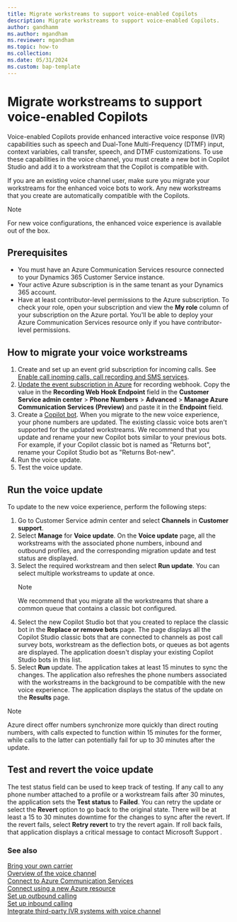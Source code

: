 ```yaml
---
title: Migrate workstreams to support voice-enabled Copilots
description: Migrate workstreams to support voice-enabled Copilots.
author: gandhamm
ms.author: mgandham
ms.reviewer: mgandham
ms.topic: how-to 
ms.collection: 
ms.date: 05/31/2024
ms.custom: bap-template
---
```


# Migrate workstreams to support voice-enabled Copilots

Voice-enabled Copilots provide enhanced interactive voice response (IVR) capabilities such as speech and Dual-Tone Multi-Frequency (DTMF) input, context variables, call transfer, speech, and DTMF customizations. To use these capabilities in the voice channel, you must create a new bot in Copilot Studio and add it to a workstream that the Copilot is compatible with. 

If you are an existing voice channel user, make sure you migrate your workstreams for the enhanced voice bots to work. Any new workstreams that you create are automatically compatible with the Copilots.

   > [!NOTE]
   > For new voice configurations, the enhanced voice experience is available out of the box.

## Prerequisites

- You must have an Azure Communication Services resource connected to your Dynamics 365 Customer Service instance.
- Your active Azure subscription is in the same tenant as your Dynamics 365 account.
- Have at least contributor-level permissions to the Azure subscription. To check your role, open your subscription and view the **My role** column of your subscription on the Azure portal. You'll be able to deploy your Azure Communication Services resource only if you have contributor-level permissions.

## How to migrate your voice workstreams

1. Create and set up an event grid subscription for incoming calls. See [Enable call inoming calls, call recording and SMS services](voice-channel-connect-existing-resource.md#enable-incoming-calls-call-recording-and-sms-services).
1. [Update the event subscription in Azure](/azure/communication-services/quickstarts/events/subscribe-to-events?pivots=platform-azp#update-event-subscription) for recording webhook. Copy the value in the **Recording Web Hook Endpoint** field in the **Customer Service admin center** > **Phone Numbers** > **Advanced** > **Manage Azure Communication Services (Preview)** and paste it in the **Endpoint** field.
1. Create a [Copilot bot](/microsoft-copilot-studio/voice-build-from-template). When you migrate to the new voice experience, your phone numbers are updated. The existing classic voice bots aren't supported for the updated workstreams. We recommend that you update and rename your new Copilot bots similar to your previous bots. For example, if your Copilot classic bot is named as "Returns bot", rename your Copilot Studio bot as "Returns Bot-new".
1. Run the voice update.
1. Test the voice update.

## Run the voice update

To update to the new voice experience, perform the following steps:

1. Go to Customer Service admin center and select **Channels** in **Customer support**.
1. Select **Manage** for **Voice update**. On the **Voice update** page, all the workstreams with the associated phone numbers, inbound and outbound profiles, and the corresponding migration update and test status are displayed.
1. Select the required workstream and then select **Run update**. You can select multiple workstreams to update at once.
    > [!NOTE]
    > We recommend that you migrate all the workstreams that share a common queue that contains a classic bot configured.
1. Select the new Copilot Studio bot that you created to replace the classic bot in the **Replace or remove bots** page. The page displays all the Copilot Studio classic bots that are connected to channels as post call survey bots, workstream as the deflection bots, or queues as bot agents are displayed. The application doesn't display your existing Copilot Studio bots in this list.
1. Select **Run** update. The application takes at least 15 minutes to sync the changes. The application also refreshes the phone numbers associated with the workstreams in the background to be compatible with the new voice experience. The application displays the status of the update on the **Results** page.

> [!NOTE]
> Azure direct offer numbers synchronize more quickly than direct routing numbers, with calls expected to function within 15 minutes for the former, while calls to the latter can potentially fail for up to 30 minutes after the update.

## Test and revert the voice update

The test status field can be used to keep track of testing. If any call to any phone number attached to a profile or a workstream fails after 30 minutes, the application sets the **Test status** to **Failed**. You can retry the update or select the **Revert** option to go back to the original state. There will be at least a 15 to 30 minutes downtime for the changes to sync after the revert. If the revert fails, select **Retry revert**  to try the revert again.
If roll back fails, that application displays a critical message to contact Microsoft Support .

### See also

[Bring your own carrier](voice-channel-bring-your-own-number.md)  
[Overview of the voice channel](voice-channel.md)  
[Connect to Azure Communication Services](voice-channel-acs-resource.md)  
[Connect using a new Azure resource](voice-channel-connect-new-resource.md)  
[Set up outbound calling](voice-channel-outbound-calling.md)  
[Set up inbound calling](../voice-channel-route-queues.md)  
[Integrate third-party IVR systems with voice channel](voice-channel-contextual-transfer-external-ivr.md)  

